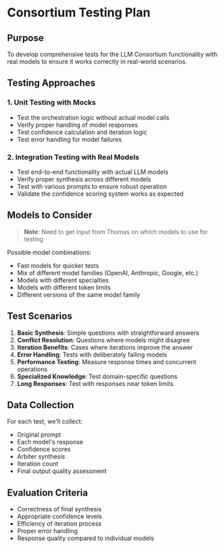 # Consortium Testing Plan

## Purpose
To develop comprehensive tests for the LLM Consortium functionality with real models to ensure it works correctly in real-world scenarios.

## Testing Approaches

### 1. Unit Testing with Mocks
- Test the orchestration logic without actual model calls
- Verify proper handling of model responses
- Test confidence calculation and iteration logic
- Test error handling for model failures

### 2. Integration Testing with Real Models
- Test end-to-end functionality with actual LLM models
- Verify proper synthesis across different models
- Test with various prompts to ensure robust operation
- Validate the confidence scoring system works as expected

## Models to Consider

> **Note**: Need to get input from Thomas on which models to use for testing

Possible model combinations:
- Fast models for quicker tests
- Mix of different model families (OpenAI, Anthropic, Google, etc.)
- Models with different specialties
- Models with different token limits
- Different versions of the same model family

## Test Scenarios

1. **Basic Synthesis**: Simple questions with straightforward answers
2. **Conflict Resolution**: Questions where models might disagree
3. **Iteration Benefits**: Cases where iterations improve the answer
4. **Error Handling**: Tests with deliberately failing models
5. **Performance Testing**: Measure response times and concurrent operations
6. **Specialized Knowledge**: Test domain-specific questions
7. **Long Responses**: Test with responses near token limits

## Data Collection

For each test, we'll collect:
- Original prompt
- Each model's response
- Confidence scores
- Arbiter synthesis
- Iteration count
- Final output quality assessment

## Evaluation Criteria

- Correctness of final synthesis
- Appropriate confidence levels
- Efficiency of iteration process
- Proper error handling
- Response quality compared to individual models
